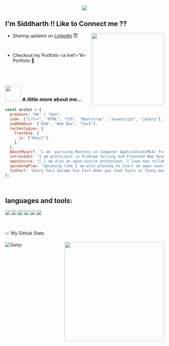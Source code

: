 <h1 align="center">
  <a href="https://git.io/typing-svg">
    <img src="https://readme-typing-svg.herokuapp.com/?lines=Hello,+There!+👋;This+is+Siddharth+😊;Nice+to+meet+you!+🚀;Have+a+great+day✨&center=true&size=30">
  </a>
</h1>

<h2>I'm Siddharth !! Like to Connect me ?? </h2>
<img align='right' src="https://media.giphy.com/media/RbDKaczqWovIugyJmW/giphy.gif" width="230">

- Sharing updates on <a href="www.linkedin.com/in/siddharth-darkunde-53887b321">LinkedIn</a> 😇
<br />

- Checkout my Portfolio <a href="#> Portfolio</a> 💝
<br />
<br />

### <img src="https://media.giphy.com/media/VgCDAzcKvsR6OM0uWg/giphy.gif" width="50"> A little more about me...

```javascript
const aniket = {
  pronouns: "He" | "Him",
  code: ["C/C++", "HTML", "CSS", "Bootstrap", "JavaScript", "jQuery"],
  askMeAbout: ["DSA", "Web Dev", "Tech"],
  technologies: {
    frontEnd: {
      js: ["React"],
    },
  },
  AboutMyself: "I am  pursuing Masters in Computer Application(MCA) from Savitribai Phule Pune University, Pune.",
  intresedIn: "I am proficient in Problem Solving and Frontend Web Development",
  openSource: "🚀 I am also an open-source enthusiast. I love how collaboration and knowledge sharing happened through open-source communities.",
  upcomingPlan: "Upcoming time I am also planing to start an open source community ⭐.",
  funFact: "Every Fact became Fun Fact when you read facts in funny mood 😄.",
};
```

<br />

## languages and tools:

<img src="https://img.shields.io/badge/-C%20&%20C++-659ad2?style=flat&logo=c%2B%2B&logoColor=ffffff"> <img src = "https://img.shields.io/badge/-HTML5-E34F26?style=flat&logo=html5&logoColor=white"> <img src = "https://img.shields.io/badge/-CSS3-1572B6?style=flat&logo=css3&logoColor=white">  <img src="https://img.shields.io/badge/-JavaScript-eed718?style=flat&logo=javascript&logoColor=ffffff"> 
 <img src="https://img.shields.io/badge/Java-ED8B00?style=flat&logo=openjdk&logoColor=white">  <img src="https://img.shields.io/badge/-MySQL-F29111?style=flat&logo=mysql&logoColor=FFFFFF">




<br  />

📈 My Github Stats

<p align="left"> <img src="https://github-readme-stats.vercel.app/api?username=SiddharthDarkunde&show_icons=true&theme=gotham" alt="Sanju" />
<img width=315 align="right" src="https://github-readme-stats.vercel.app/api/top-langs/?username=SiddharthDarkunde&hide=c%23,powershell,Mathematica,Ruby,Objective-C,Objective-C%2b%2b,Cuda&title_color=61dafb&text_color=ffffff&icon_color=61dafb&bg_color=20232a&langs_count=8&layout=compact&border_color=61dafb&hide_border=true" />
  
<br  />
<br />
<br />
